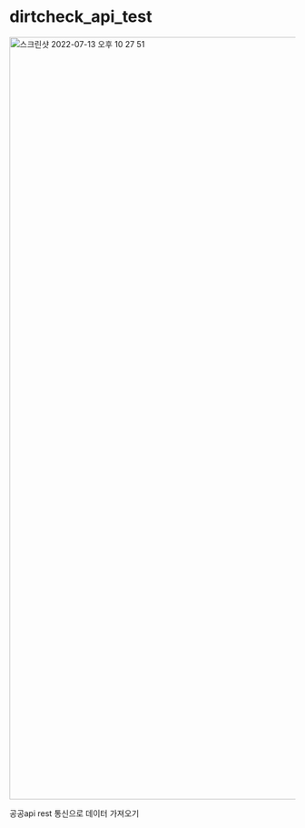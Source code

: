 # dirtcheck_api_test

<img width="1342" alt="스크린샷 2022-07-13 오후 10 27 51" src="https://user-images.githubusercontent.com/85499582/178744941-4308ad43-d5eb-47fb-a37b-f51d25d227bd.png">

공공api rest 통신으로 데이터 가져오기

